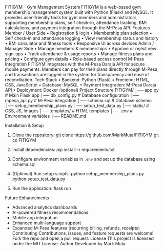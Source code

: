 FITIGYM - Gym Management System 
FITIGYM is a web-based gym membership management system built with Python (Flask) and MySQL. It provides user-friendly tools for gym members and administrators, supporting membership plans, self check-in, attendance tracking, BMI calculations, and payment integration through the M-Pesa API.
Features
Member / User Side
•	Registration & login
•	Membership plan selection
•	 Self check‑in and attendance logging
•	 View membership status and history
•	 BMI calculator and fitness tools
•	 Responsive UI across devices
Admin / Manager Side
•	Manage members & memberships
•	 Approve or reject new sign-ups
•	 Track attendance & usage reports
•	 Manage fitness plans and pricing
•	 Configure gym details
•	 Role-based access control
M-Pesa Integration
FITIGYM integrates with the M-Pesa Daraja API for secure mobile payments. Members can pay for their plans directly through M-Pesa, and transactions are logged in the system for transparency and ease of reconciliation.
Tech Stack
•	Backend: Python (Flask)
•	Frontend: HTML, CSS, JavaScript
•	 Database: MySQL
•	 Payment Integration: M-Pesa Daraja API
•	Deployment: Docker (optional)
Project Structure
FITIGYM/
│── app.py                # Main Flask app
│── db_config.py          # Database configuration
│── mpesa_api.py          # M-Pesa integration
│── schema.sql            # Database schema
│── setup_membership_plans.py
│── setup_test_data.py
│── static/               # CSS, JS, Images
│── templates/            # HTML templates
│── .env                  # Environment variables
│── README.md

Installation & Setup
1. Clone the repository:
   git clone https://github.com/MarkMuta/FITIGYM.git
   cd FITIGYM

2. Install dependencies:
   pip install -r requirements.txt

3. Configure environment variables in `.env` and set up the database using schema.sql

4. (Optional) Run setup scripts:
   python setup_membership_plans.py
   python setup_test_data.py

5. Run the application:
   flask run

Future Enhancements
- Advanced analytics dashboards
- AI-powered fitness recommendations
- Mobile app integration
- Enhanced multi-language support
- Expanded M-Pesa features (recurring billing, refunds, receipts)
Contributing
Contributions, issues, and feature requests are welcome! Fork the repo and open a pull request.
License
This project is licensed under the MIT License.
Author
Developed by Mark Muta
